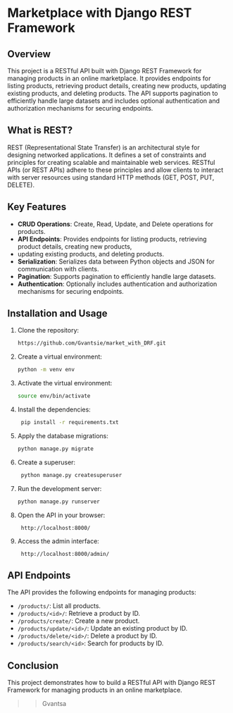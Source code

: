 # Marketplace with Django REST Framework
## Overview

This project is a RESTful API built with Django REST Framework for managing products in an online marketplace. 
It provides endpoints for listing products, retrieving product details, creating new products, updating existing
products, and deleting products. The API supports pagination to efficiently handle large datasets and includes optional
authentication and authorization mechanisms for securing endpoints.

## What is REST?

REST (Representational State Transfer) is an architectural style for designing networked applications. It defines a set 
of constraints and principles for creating scalable and maintainable web services. RESTful APIs (or REST APIs) adhere 
to these principles and allow clients to interact with server resources using 
standard HTTP methods (GET, POST, PUT, DELETE).

## Key Features

- **CRUD Operations**: Create, Read, Update, and Delete operations for products.
- **API Endpoints**: Provides endpoints for listing products, retrieving product details, creating new products, 
- updating existing products, and deleting products.
- **Serialization**: Serializes data between Python objects and JSON for communication with clients.
- **Pagination**: Supports pagination to efficiently handle large datasets.
- **Authentication**: Optionally includes authentication and authorization mechanisms for securing endpoints.

## Installation and Usage

1. Clone the repository:

   ```bash
   https://github.com/Gvantsie/market_with_DRF.git
   ```
2. Create a virtual environment:

   ```bash
   python -m venv env
   ```
3. Activate the virtual environment:

   ```bash
   source env/bin/activate
   ```
4. Install the dependencies:

   ```bash
    pip install -r requirements.txt
    ```
5. Apply the database migrations:

   ```bash
   python manage.py migrate
   ```
6. Create a superuser:

   ```bash
    python manage.py createsuperuser
    ```
7. Run the development server:
    
   ```bash
   python manage.py runserver
   ```
8. Open the API in your browser:

   ```
    http://localhost:8000/
    ```
   
9. Access the admin interface:

   ```
    http://localhost:8000/admin/
    ```
   
## API Endpoints

The API provides the following endpoints for managing products:

- `/products/`: List all products.
- `/products/<id>/`: Retrieve a product by ID.
- `/products/create/`: Create a new product.
- `/products/update/<id>/`: Update an existing product by ID.
- `/products/delete/<id>/`: Delete a product by ID.
- `/products/search/<id>`: Search for products by ID.

## Conclusion

This project demonstrates how to build a RESTful API with Django REST Framework for managing products 
in an online marketplace.

>>Gvantsa